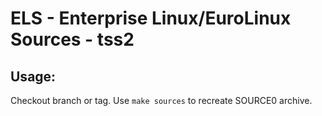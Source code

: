 # ELS - Enterprise Linux/EuroLinux Sources - tss2
 
## Usage:
  Checkout branch or tag. Use `make sources` to recreate  SOURCE0 archive.
